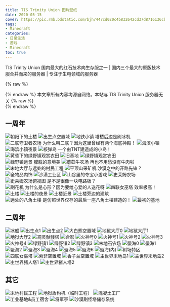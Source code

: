 ```yaml
---
title: TIS Trinity Union 图片壁纸
date: 2020-05-15
cover: https://pic.rmb.bdstatic.com/bjh/447cd020c4b832642cd37d8716136cbb.jpeg
tags:
- Minecraft
categories:
- 日常生活
- 游戏
- Minecraft
toc: true
---
```

TIS Trinity Union
国内最大的红石技术向生存服之一 | 国内三个最大的原版技术服合并而来的服务器 | 专注于生电领域的服务器
<!--more-->
{% raw %}<article class="message is-success"><div class="message-body">{% endraw %}
本文章所有内容均源自网络。本站与 TIS Trinity Union 服务器无关
{% raw %}</div></article>{% endraw %}

## 一周年

<!-- div class="justified-gallery" -->

![朝阳下的土楼](https://pic.rmb.bdstatic.com/bjh/be3635a7db53b391ffbdd9b73a917508.png)
![出生点空置域](https://pic.rmb.bdstatic.com/bjh/b8e2569cf8b28f69700a1e49da43848c.png)
![地铁小镇 塔楼后边是刷冰机](https://pic.rmb.bdstatic.com/bjh/f4f32e666552442b4efe0b89d9c413ac.png)
![二联守卫者农场 为什么叫二联？因为这里曾经有两个海底神殿！](https://pic.rmb.bdstatic.com/bjh/b97839ce7c9ba38d30775ec3077e349b.png)
![海滨小镇](https://pic.rmb.bdstatic.com/bjh/2a992e5f63b8f4c8d5a945eaabbc833c.png)
![海滨小镇夜景](https://pic.rmb.bdstatic.com/bjh/cdc58cf14343370b133fdd05ddecb7a7.png)
![核弹岛 一个由TNT建造成的小岛！](https://pic.rmb.bdstatic.com/bjh/3661116d4381b87eb91900f66ba5a3e8.png)
![黄昏下的绿野镇观赏农田](https://pic.rmb.bdstatic.com/bjh/a66be5858b493acb6d76f95fadeb801e.png)
![旧基地](https://pic.rmb.bdstatic.com/bjh/28c086ff9141ccd281f970793859b084.png)
![绿野镇观赏农田](https://pic.rmb.bdstatic.com/bjh/0302ae43aa8c08895f5e75bf3acce79e.png)
![绿野镇远景 朦胧的意境美](https://pic.rmb.bdstatic.com/bjh/6dc8c4e43198801f0acf1b62bbcb3189.png)
![蘑菇牛农场 再也不用愁没有牛肉啦](https://pic.rmb.bdstatic.com/bjh/f5ad0f313816188023a6414cd151d90a.png)
![末地大厅与远处的村民工程](https://pic.rmb.bdstatic.com/bjh/55c303b35007c02655873fc0ac12a5ba.png)
![平顶山采矿机 沙漠之中的开路先锋？](https://pic.rmb.bdstatic.com/bjh/bd02ac517b2a27ad92ab6617266854b8.png)
![全物品内饰](https://pic.rmb.bdstatic.com/bjh/a1b52fb0fa64888b1dbae9de306fdfd9.png)
![沙漠工业区](https://pic.rmb.bdstatic.com/bjh/4aa56a7f90e425f330d09f09c66d8926.png)
![山谷里的夺宝小游戏](https://pic.rmb.bdstatic.com/bjh/eee0bf9e104f5af44a1bae73965a1386.png)
![史莱姆农场](https://pic.rmb.bdstatic.com/bjh/a220393034746d5484970fcd7bd938c5.png)
![史莱姆农场俯视图  是不是很像一块电路板？](https://pic.rmb.bdstatic.com/bjh/33d8083a93c5dc27d38410c3d750fe9b.png)
![刷花机 为什么是心形？因为要给心爱的人送花呀](https://pic.rmb.bdstatic.com/bjh/443a19d9835e0c50f04a5e71e10569e5.png)
![四联女巫塔 效率极高！](https://pic.rmb.bdstatic.com/bjh/0f219e91364378b85935fb24802c9322.png)
![土楼](https://pic.rmb.bdstatic.com/bjh/23961d5602e2a256058272c34e0f8f5e.png)
![土楼的夜景](https://pic.rmb.bdstatic.com/bjh/af043925fd4615f11d9d49bfc5edbad2.png)
![土楼近景](https://pic.rmb.bdstatic.com/bjh/f82cba3d018a80f6d024d400086f402c.png)
![土楼旁边的建筑](https://pic.rmb.bdstatic.com/bjh/0e84e6bafe2fc02df283569a96c8955c.jpeg)
![远处的八角土楼 是仿照世界仅存的最后一座八角土楼建造的！](https://pic.rmb.bdstatic.com/bjh/ed6af96441994765f6053ea96507c17b.png)
![最初的基地](https://pic.rmb.bdstatic.com/bjh/378dea34407d985380df2edcb63486a0.png)

</div>

## 二周年

<!-- div class="justified-gallery" -->

![冰船](https://pic.rmb.bdstatic.com/bjh/12597c0e0e05eb5ab0bc5bf3500cb690.png)
![出生点1](https://pic.rmb.bdstatic.com/bjh/693f89d2dc4556ed058f794b2d33b047.png)
![出生点2](https://pic.rmb.bdstatic.com/bjh/67c723eb4869501681b77e14865a4b63.png)
![大白熊空置域](https://pic.rmb.bdstatic.com/bjh/40e669a6ea35b302da0dba738a5c7a34.png)
![地狱大厅0](https://pic.rmb.bdstatic.com/bjh/739fed8dca9f3efdf7d1e6500307ab18.png)
![地狱大厅1](https://pic.rmb.bdstatic.com/bjh/17b0acb94759d0fb2804f24226fd1589.png)
![地狱大厅2](https://pic.rmb.bdstatic.com/bjh/1262a858fd1202b9d25fbe0c1f52ef7f.png)
![凋灵骷髅塔](https://pic.rmb.bdstatic.com/bjh/fac7d34829a0be678fd9c64863a9609e.png)
![合影](https://pic.rmb.bdstatic.com/bjh/9fad8ea38c5c135b92ad4d37d481c035.png)
![火神号0](https://pic.rmb.bdstatic.com/bjh/d4ba3df6538ac923239f34fe3d1d06ce.png)
![火神号1](https://pic.rmb.bdstatic.com/bjh/6868968816717d466634f2fb65b9fb6e.png)
![火神号2](https://pic.rmb.bdstatic.com/bjh/45504e564c84dcf676b5208c0a0ee62f.png)
![火神号3](https://pic.rmb.bdstatic.com/bjh/4092490751d2316e7d80aa61fe690722.png)
![火神号4](https://pic.rmb.bdstatic.com/bjh/10d9103d24b88e92fe55b5b44db509ad.png)
![绿野镇1](https://pic.rmb.bdstatic.com/bjh/9438b00ffe18b81916bacc7586bc5665.png)
![绿野镇2](https://pic.rmb.bdstatic.com/bjh/0bc2023a7432d40ec268175bdaa1dfb2.png)
![绿野镇3](https://pic.rmb.bdstatic.com/bjh/4a05312113b345ee1765684a190492bd.png)
![末地石农场](https://pic.rmb.bdstatic.com/bjh/36a6e413f75a9f7a3f8dd9497b546ef8.png)
![蜃海0](https://pic.rmb.bdstatic.com/bjh/d60793b30bea185a3664760a14e6721f.png)
![蜃海1](https://pic.rmb.bdstatic.com/bjh/4ea213a5d3aece40cfe34d1e34339fe0.png)
![蜃海2](https://pic.rmb.bdstatic.com/bjh/18bdb7c9366df3aa84af89d591b2c303.png)
![蜃海3](https://pic.rmb.bdstatic.com/bjh/1d43834ef5372d3c57361e4a47511d15.png)
![蜃海4](https://pic.rmb.bdstatic.com/bjh/fcd4877c290844763b565dcba000b86a.png)
![蜃海5](https://pic.rmb.bdstatic.com/bjh/220227a13b21799e84bccbb2e3768188.png)
![蜃海6](https://pic.rmb.bdstatic.com/bjh/f9ec1619d858e302c6612ad896bd606f.png)
![蜃海(内)](https://pic.rmb.bdstatic.com/bjh/82227f18034fbe1f455f4b9b8a66b701.png)
![树场特区](https://pic.rmb.bdstatic.com/bjh/c00a5651268dfe83ce654c4abb5eaca1.png)
![四联女巫塔](https://pic.rmb.bdstatic.com/bjh/a416742325bdb1cdfd9611f5fb8f741a.png)
![索菲空置域](https://pic.rmb.bdstatic.com/bjh/e75e520cd364af5e9d9de2c09b173438.png)
![香子兰空置域](https://pic.rmb.bdstatic.com/bjh/c1d640e264560338db1b9276ce947c5f.png)
![主世界末地岛1](https://pic.rmb.bdstatic.com/bjh/8a30380a80018f53b8b0122c0499f36b.png)
![主世界末地岛2](https://pic.rmb.bdstatic.com/bjh/028029ead25a25cea39c6e54f9b06eba.png)
![主世界猪人塔1](https://pic.rmb.bdstatic.com/bjh/a044d395677f94c1dd1382784a9cce06.png)
![主世界猪人塔2](https://pic.rmb.bdstatic.com/bjh/053bc6ac57609c897f273d645707bf0d.png)

<!-- /div -->

## 其它

<!-- div class="justified-gallery" -->

![末地村民工程](https://pic.rmb.bdstatic.com/bjh/06c4022b6db7cf5091f7a64f1141892f.jpeg)
![地狱盾构机（临时工程）](https://pic.rmb.bdstatic.com/bjh/95cdd887150a7f88c6b31ad18883b062.jpeg)
![混凝土工厂](https://pic.rmb.bdstatic.com/bjh/0cca4c1940454908db40f56ba39d30b3.jpeg)
![工业基地&员工宿舍](https://pic.rmb.bdstatic.com/bjh/62d99a7432a257407ded3a05cedb4750.jpeg)
![将军亭](https://pic.rmb.bdstatic.com/bjh/91826c88f48b4f0688de90f542c582b7.jpeg)
![沙漠刷怪塔储存系统](https://pic.rmb.bdstatic.com/bjh/240f8ec8c6475fbdf211ff1c8f65324a.jpeg)

<!-- /div -->
